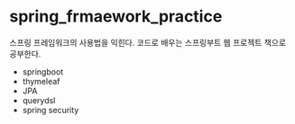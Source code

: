 # spring_frmaework_practice
스프링 프레임워크의 사용법을 익힌다.
코드로 배우는 스프링부트 웹 프로젝트 책으로 공부한다.


* springboot
* thymeleaf
* JPA
* querydsl
* spring security
